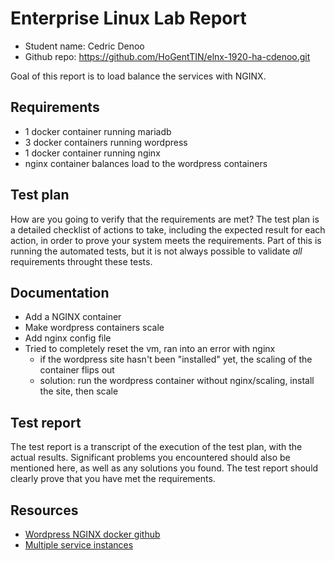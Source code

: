 # Enterprise Linux Lab Report

- Student name: Cedric Denoo
- Github repo: <https://github.com/HoGentTIN/elnx-1920-ha-cdenoo.git>

Goal of this report is to load balance the services with NGINX.

## Requirements

- 1 docker container running mariadb
- 3 docker containers running wordpress
- 1 docker container running nginx
- nginx container balances load to the wordpress containers

## Test plan

How are you going to verify that the requirements are met? The test plan is a detailed checklist of actions to take, including the expected result for each action, in order to prove your system meets the requirements. Part of this is running the automated tests, but it is not always possible to validate *all* requirements throught these tests.

## Documentation

- Add a NGINX container
- Make wordpress containers scale
- Add nginx config file
- Tried to completely reset the vm, ran into an error with nginx
  - if the wordpress site hasn't been "installed" yet, the scaling of the container flips out
  - solution: run the wordpress container without nginx/scaling, install the site, then scale

## Test report

The test report is a transcript of the execution of the test plan, with the actual results. Significant problems you encountered should also be mentioned here, as well as any solutions you found. The test report should clearly prove that you have met the requirements.

## Resources

- [Wordpress NGINX docker github](https://github.com/mjstealey/wordpress-nginx-docker)
- [Multiple service instances](https://pspdfkit.com/blog/2018/how-to-use-docker-compose-to-run-multiple-instances-of-a-service-in-development/)